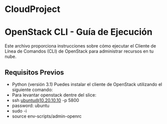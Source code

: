 # CloudProject
# OpenStack CLI - Guía de Ejecución

Este archivo proporciona instrucciones sobre cómo ejecutar el Cliente de Línea de Comandos (CLI) de OpenStack para administrar recursos en tu nube.

## Requisitos Previos

- Python (versión 3.1)
Puedes instalar el cliente de OpenStack utilizando el siguiente comando:
- Para levantar openstack dentre del slice:
- ssh ubuntu@10.20.10.10 -p 5800
- password: ubuntu
- sudo -i 
- source env-scripts/admin-openrc
